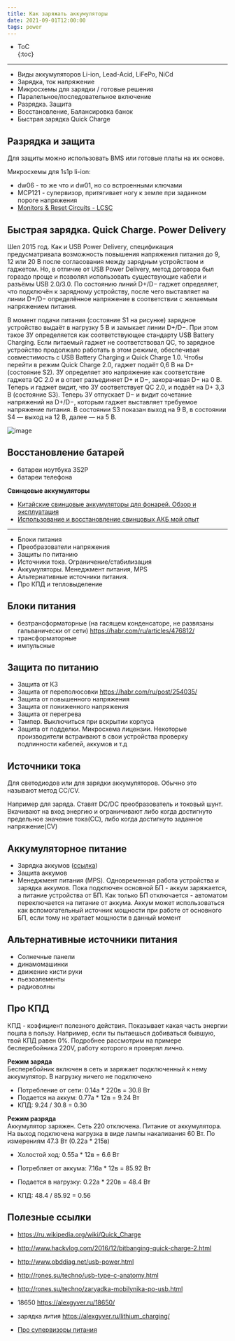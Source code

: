 ```yaml
---
title: Как заряжать аккумуляторы
date: 2021-09-01T12:00:00
tags: power
---
```


- ToC  
{:toc}

---

- Виды аккумуляторов Li-ion, Lead-Acid, LiFePo, NiCd
- Зарядка, ток напряжение
- Микросхемы для зарядки / готовые решения
- Паралельное/последовательное включение
- Разрядка. Защита
- Восстановление, Балансировка банок
- Быстрая зарядка Quick Charge

## Разрядка и защита
Для защиты можно использовать BMS или готовые платы на их основе.

Микросхемы для 1s1p li-ion:
- dw06 - то же что и dw01, но со встроенными ключами
- MCP121 - супервизор, притягивает ногу к земле при заданном пороге напряжения
- [Monitors & Reset Circuits - LCSC](https://www.lcsc.com/products/Monitors-Reset-Circuits_934.html)

## Быстрая зарядка. Quick Charge. Power Delivery

Шел 2015 год. Как и USB Power Delivery, спецификация предусматривала возможность повышения напряжения питания до 9, 12 или 20 В после согласования между зарядным устройством и гаджетом. Но, в отличие от USB Power Delivery, метод договора был гораздо проще и позволял использовать существующие кабели и разъёмы USB 2.0/3.0. По состоянию линий D+/D− гаджет определяет, что подключён к зарядному устройству, после чего выставляет на линии D+/D− определённое напряжение в соответствии с желаемым напряжением питания.

В момент подачи питания (состояние S1 на рисунке) зарядное устройство выдаёт в нагрузку 5 В и замыкает линии D+/D−. При этом такое ЗУ определяется как соответствующее стандарту USB Battery Charging. Если питаемый гаджет не соответствовал QC, то зарядное устройство продолжало работать в этом режиме, обеспечивая совместимость с USB Battery Charging и Quick Charge 1.0. Чтобы перейти в режим Quick Charge 2.0, гаджет подаёт 0,6 В на D+ (состояние S2). ЗУ определяет это напряжение как соответствие гаджета QC 2.0 и в ответ разъединяет D+ и D−, закорачивая D− на 0 В. Теперь и гаджет видит, что ЗУ соответствует QC 2.0, и подаёт на D+ 3,3 В (состояние S3). Теперь ЗУ отпускает D− и видит сочетание напряжений на D+/D−, которым гаджет выставляет требуемое напряжение питания. В состоянии S3 показан выход на 9 В, в состоянии S4 — выход на 12 В, далее — на 5 В.

![image](https://user-images.githubusercontent.com/17731587/152176914-c8e71fcd-d440-48b3-bb1a-70b36329d6fe.png)


## Восстановление батарей
- батареи ноутбука 3S2P
- батареи телефона

**Свинцовые аккумуляторы**
- [Китайские свинцовые аккумуляторы для фонарей. Обзор и эксплуатация](https://habr.com/ru/articles/551586/)
- [Использование и восстановление свинцовых АКБ мой опыт](https://habr.com/ru/articles/428710/)


---

- Блоки питания
- Преобразователи напряжения
- Защиты по питанию
- Источники тока. Ограничение/стабилизация
- Аккумуляторы. Менеджмент питания, MPS
- Альтернативные источники питания.
- Про КПД и тепловыделение

## Блоки питания
- безтрансформаторные (на гасящем конденсаторе, не развязаны гальванически от сети) <https://habr.com/ru/articles/476812/>
- трансформаторные
- импульсные

## Защита по питанию
- Защита от КЗ
- Защита от переполюсовки <https://habr.com/ru/post/254035/>
- Защита от повышенного напряжения
- Защита от пониженного напряжения
- Защита от перегрева
- Тампер. Выключиться при вскрытии корпуса
- Защита от подделки. Микросхема лицензии. Некоторые производители встраивают в свои устройства проверку подлинности кабелей, аккумов и т.д


## Источники тока
Для светодиодов или для зарядки аккумуляторов. Обычно это называют метод CC/CV.  

Например для заряда. Ставят DC/DC преобразователь и токовый шунт. Вкачивают на вход энергию и ограничивают либо когда достигнуто предельное значение тока(CC), либо когда достигнуто заданное напряжение(CV)

## Аккумуляторное питание
- Зарядка аккумов ([ссылка](/r/charging.md))
- Защита аккумов
- Менеджмент питания (MPS). Одновременная работа устройства и зарядка аккумов. Пока подключен основной БП - аккум заряжается, а питание устройства от БП. Как только БП отключается - автоматом переключается на питание от аккума. Аккум может использоваться как вспомогательный источник мощности при работе от основного БП, если тому не хратает мощности в данный момент

## Альтернативные источники питания
- Солнечные панели
- динамомашинки
- движение кисти руки
- пьезоэлементы
- радиоволны


## Про КПД
КПД - коэфициент полезного действия. Показывает какая часть энергии пошла в пользу. Например, если ты пытаешься добиваться бывшую, твой КПД равен 0%.
Подробнее рассмотрим на примере бесперебойника 220V, работу которого я проверял лично.

**Режим заряда**  
Бесперебойник включен в сеть и заряжает подключенный к нему аккумулятор. В нагрузку ничего не подключено
- Потребление от сети: 0.14a \* 220в = 30.8 Вт
- Подается на аккум: 0.77а \* 12в = 9.24 Вт
- КПД: 9.24 / 30.8 = 0.30

**Режим разряда**  
Аккумулятор заряжен. Сеть 220 отключена. Питание от аккумулятора. На выход подключена нагрузка в виде лампы накаливания 60 Вт. По измерениям 47.3 Вт (0.22а \* 215в)

- Холостой ход: 0.55а \* 12в = 6.6 Вт

- Потребляет от аккума: 7.16а \* 12в = 85.92 Вт
- Подается в нагрузку: 0.22а \* 220в = 48.4 Вт
- КПД: 48.4 / 85.92 = 0.56



## Полезные ссылки
- <https://ru.wikipedia.org/wiki/Quick_Charge>
- <http://www.hackvlog.com/2016/12/bitbanging-quick-charge-2.html>
- <http://www.obddiag.net/usb-power.html>
- <http://rones.su/techno/usb-type-c-anatomy.html>
- <http://rones.su/techno/zaryadka-mobilynika-po-usb.html>

- 18650 <https://alexgyver.ru/18650/>
- зарядка лития <https://alexgyver.ru/lithium_charging/>
- [Про супервизоры питания](http://we.easyelectronics.ru/Celeron/shemotehnika-tipovaya-shema-supervizora-pitaniya-detektor-ponizhennogo-napryazheniya-metodika-rascheta-20150324.html)


